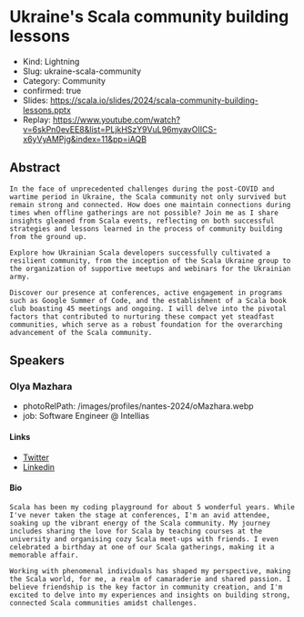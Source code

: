 # Ukraine's Scala community building lessons

- Kind: Lightning
- Slug: ukraine-scala-community
- Category: Community
- confirmed: true
- Slides: https://scala.io/slides/2024/scala-community-building-lessons.pptx
- Replay: https://www.youtube.com/watch?v=6skPn0evEE8&list=PLjkHSzY9VuL96myavOIICS-x6yVyAMPjg&index=11&pp=iAQB

## Abstract

```
In the face of unprecedented challenges during the post-COVID and wartime period in Ukraine, the Scala community not only survived but remain strong and connected. How does one maintain connections during times when offline gatherings are not possible? Join me as I share insights gleaned from Scala events, reflecting on both successful strategies and lessons learned in the process of community building from the ground up.

Explore how Ukrainian Scala developers successfully cultivated a resilient community, from the inception of the Scala Ukraine group to the organization of supportive meetups and webinars for the Ukrainian army.

Discover our presence at conferences, active engagement in programs such as Google Summer of Code, and the establishment of a Scala book club boasting 45 meetings and ongoing. I will delve into the pivotal factors that contributed to nurturing these compact yet steadfast communities, which serve as a robust foundation for the overarching advancement of the Scala community.
```

## Speakers

### Olya Mazhara

- photoRelPath: /images/profiles/nantes-2024/oMazhara.webp
- job: Software Engineer @ Intellias

#### Links

- [Twitter](https://twitter.com/Olga80572775)
- [Linkedin](https://www.linkedin.com/in/olya-mazhara-28092681)

#### Bio

```
Scala has been my coding playground for about 5 wonderful years. While I've never taken the stage at conferences, I'm an avid attendee, soaking up the vibrant energy of the Scala community. My journey includes sharing the love for Scala by teaching courses at the university and organising cozy Scala meet-ups with friends. I even celebrated a birthday at one of our Scala gatherings, making it a memorable affair.

Working with phenomenal individuals has shaped my perspective, making the Scala world, for me, a realm of camaraderie and shared passion. I believe friendship is the key factor in community creation, and I'm excited to delve into my experiences and insights on building strong, connected Scala communities amidst challenges.
```
